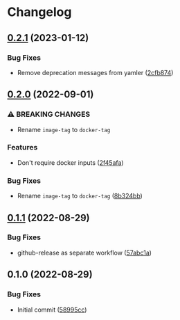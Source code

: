 # Changelog

## [0.2.1](https://github.com/jacobsvante/kustomize-deploy-action/compare/v0.2.0...v0.2.1) (2023-01-12)


### Bug Fixes

* Remove deprecation messages from yamler ([2cfb874](https://github.com/jacobsvante/kustomize-deploy-action/commit/2cfb8749ef2c29c73f908226df11e110488f30e2))

## [0.2.0](https://github.com/jacobsvante/kustomize-deploy-action/compare/v0.1.1...v0.2.0) (2022-09-01)


### ⚠ BREAKING CHANGES

* Rename `image-tag` to `docker-tag`

### Features

* Don't require docker inputs ([2f45afa](https://github.com/jacobsvante/kustomize-deploy-action/commit/2f45afa42aa25d1e523ec13eda849ead729571ff))


### Bug Fixes

* Rename `image-tag` to `docker-tag` ([8b324bb](https://github.com/jacobsvante/kustomize-deploy-action/commit/8b324bb651ab5e0e31229859510f2c87fe733a4f))

## [0.1.1](https://github.com/jacobsvante/kustomize-deploy-action/compare/v0.1.0...v0.1.1) (2022-08-29)


### Bug Fixes

* github-release as separate workflow ([57abc1a](https://github.com/jacobsvante/kustomize-deploy-action/commit/57abc1acca3a4b4033c2a2038b4cae7be1e4a4ba))

## 0.1.0 (2022-08-29)


### Bug Fixes

* Initial commit ([58995cc](https://github.com/jacobsvante/kustomize-deploy-action/commit/58995cc0bcc20e58379a87f04c23ca1cddc66cc7))
